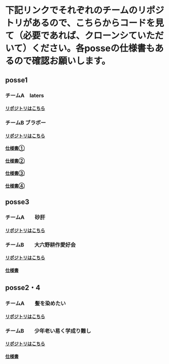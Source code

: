 # 下記リンクでそれぞれのチームのリポジトリがあるので、こちらからコードを見て（必要であれば、クローンシていただいて）ください。各posseの仕様書もあるので確認お願いします。


## posse1

### チームA　laters
#### [リポジトリはこちら](https://github.com/posse-ap/rookie_hackathon-202212-team1A)

### チームB ブラボー
#### [リポジトリはこちら](https://github.com/posse-ap/rookie_hackathon-202212-team1B)

#### [仕様書①](https://www.canva.com/design/DAFT8jPfV6g/Savb5GA6uLD37V_cwc1dUw/view?utm_content=DAFT8jPfV6g&utm_campaign=designshare&utm_medium=link2&utm_source=sharebutton)
#### [仕様書②](https://www.canva.com/design/DAFUE8LtobU/ea_J9a6ykdfbcK7gFCc6wA/view?utm_content=DAFUE8LtobU&utm_campaign=designshare&utm_medium=link2&utm_source=sharebutton)
#### [仕様書③](https://www.canva.com/design/DAFUE-IhrCI/5mLszxWJsfb5vfk_8klO6g/view?utm_content=DAFUE-IhrCI&utm_campaign=designshare&utm_medium=link2&utm_source=sharebutton)
#### [仕様書④](https://www.canva.com/design/DAFUEzHs6TQ/vzTa5lw2-dXE9oBuWTtGLg/view?utm_content=DAFUEzHs6TQ&utm_campaign=designshare&utm_medium=link2&utm_source=sharebutton)

## posse3

### チームA　　砂肝
#### [リポジトリはこちら](https://github.com/posse-ap/rookie_hackathon-202212-team3A)

### チームB　　大六野耕作愛好会
#### [リポジトリはこちら](https://github.com/posse-ap/rookie_hackathon-202212-team3B)

#### [仕様書](https://www.canva.com/design/DAFTKe5FXZE/OpHJuZ0TwI0iNu7s7INiAQ/view?utm_content=DAFTKe5FXZE&utm_campaign=designshare&utm_medium=link2&utm_source=sharebutton)


## posse2・4

### チームA　　髪を染めたい
#### [リポジトリはこちら](https://github.com/posse-ap/rookie_hackathon-202212-team2and4A)

### チームB　　少年老い易く学成り難し
#### [リポジトリはこちら](https://github.com/posse-ap/rookie_hackathon-202212-team2and4B)

#### [仕様書](https://docs.google.com/document/d/12MKxPX4pJZbBsL4ZRzU6wiM8HviAoVMXSgink1Ocx4s/edit)





